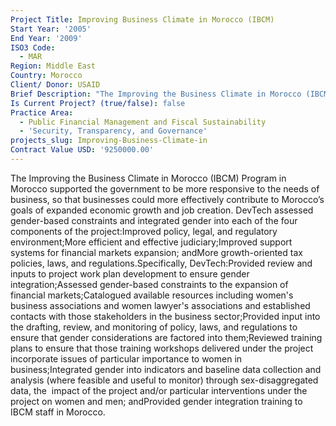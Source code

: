 ```yaml
---
Project Title: Improving Business Climate in Morocco (IBCM)
Start Year: '2005'
End Year: '2009'
ISO3 Code:
  - MAR
Region: Middle East
Country: Morocco
Client/ Donor: USAID
Brief Description: "The Improving the Business Climate in Morocco (IBCM) Program in Morocco supported the government to be more responsive to the needs of business, so that businesses could more effectively contribute to Morocco’s goals of expanded economic growth and job creation. DevTech assessed gender-based constraints and integrated gender into each of the four components of the project:Improved policy, legal, and regulatory environment;More efficient and effective judiciary;Improved support systems for financial markets expansion; andMore growth-oriented tax policies, laws, and regulations.Specifically, DevTech:Provided review and inputs to project work plan development to ensure gender integration;Assessed gender-based constraints to the expansion of financial markets;Catalogued available resources including women's business associations and women lawyer's associations and established contacts with those stakeholders in the business sector;Provided input into the drafting, review, and monitoring of policy, laws, and regulations to ensure that gender considerations are factored into them;Reviewed training plans to ensure that those training workshops delivered under the project incorporate issues of particular importance to women in business;Integrated gender into indicators and baseline data collection and analysis (where feasible and useful to monitor) through sex-disaggregated data, the \_impact of the project and/or particular interventions under the project on women and men; andProvided gender integration training to IBCM staff in Morocco."
Is Current Project? (true/false): false
Practice Area:
  - Public Financial Management and Fiscal Sustainability
  - 'Security, Transparency, and Governance'
projects_slug: Improving-Business-Climate-in
Contract Value USD: '9250000.00'
---
```

The Improving the Business Climate in Morocco (IBCM) Program in Morocco supported the government to be more responsive to the needs of business, so that businesses could more effectively contribute to Morocco’s goals of expanded economic growth and job creation. DevTech assessed gender-based constraints and integrated gender into each of the four components of the project:Improved policy, legal, and regulatory environment;More efficient and effective judiciary;Improved support systems for financial markets expansion; andMore growth-oriented tax policies, laws, and regulations.Specifically, DevTech:Provided review and inputs to project work plan development to ensure gender integration;Assessed gender-based constraints to the expansion of financial markets;Catalogued available resources including women's business associations and women lawyer's associations and established contacts with those stakeholders in the business sector;Provided input into the drafting, review, and monitoring of policy, laws, and regulations to ensure that gender considerations are factored into them;Reviewed training plans to ensure that those training workshops delivered under the project incorporate issues of particular importance to women in business;Integrated gender into indicators and baseline data collection and analysis (where feasible and useful to monitor) through sex-disaggregated data, the  impact of the project and/or particular interventions under the project on women and men; andProvided gender integration training to IBCM staff in Morocco.